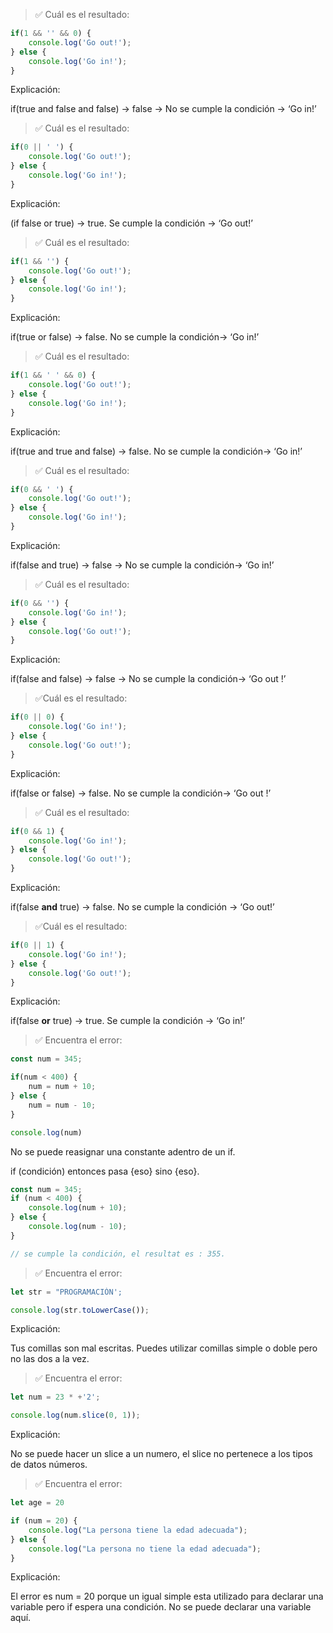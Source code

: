 > ✅ Cuál es el resultado:
> 

```jsx
if(1 && '' && 0) {
	console.log('Go out!');
} else {
	console.log('Go in!');
}
```

Explicación:

if(true and false and false) → false → No se cumple la condición → ‘Go in!’

> ✅ Cuál es el resultado:
> 

```jsx
if(0 || ' ') {
	console.log('Go out!');
} else {
	console.log('Go in!');
}
```

Explicación:

(if false or true) → true. Se cumple la condición → ‘Go out!’

> ✅ Cuál es el resultado:
> 

```jsx
if(1 && '') {
	console.log('Go out!');
} else {
	console.log('Go in!');
}
```

Explicación:

if(true or false) → false. No se cumple la condición→ ‘Go in!’

> ✅ Cuál es el resultado:
> 

```jsx
if(1 && ' ' && 0) {
	console.log('Go out!');
} else {
	console.log('Go in!');
}
```

Explicación:

if(true and true and false) → false. No se cumple la condición→ ‘Go in!’

> ✅ Cuál es el resultado:
> 

```jsx
if(0 && ' ') {
	console.log('Go out!');
} else {
	console.log('Go in!');
}
```

Explicación:

if(false and true) → false → No se cumple la condición→ ‘Go in!’

> ✅ Cuál es el resultado:
> 

```jsx
if(0 && '') {
	console.log('Go in!');
} else {
	console.log('Go out!');
}
```

Explicación:

if(false and false) → false → No se cumple la condición→ ‘Go out !’

> ✅Cuál es el resultado:
> 

```jsx
if(0 || 0) {
	console.log('Go in!');
} else {
	console.log('Go out!');
}
```

Explicación:

if(false or false) → false. No se cumple la condición→ ‘Go out !’

> ✅ Cuál es el resultado:
> 

```jsx
if(0 && 1) {
	console.log('Go in!');
} else {
	console.log('Go out!');
}
```

Explicación:

if(false **and** true) → false. No se cumple la condición → ‘Go out!’ 

> ✅Cuál es el resultado:
> 

```jsx
if(0 || 1) {
	console.log('Go in!');
} else {
	console.log('Go out!');
}
```

Explicación:

if(false **or** true) →  true. Se cumple la condición → ‘Go in!’

> ✅ Encuentra el error:
> 

```jsx
const num = 345;

if(num < 400) {
	num = num + 10;
} else {
	num = num - 10;
}

console.log(num)
```

No se puede reasignar una constante adentro de un if. 

if (condición) entonces pasa {eso} sino {eso}. 

```jsx
const num = 345;
if (num < 400) {
	console.log(num + 10);
} else {
	console.log(num - 10);
}

// se cumple la condición, el resultat es : 355. 
```

> ✅ Encuentra el error:
> 

```jsx
let str = "PROGRAMACIÓN';

console.log(str.toLowerCase());
```

Explicación:

Tus comillas son mal escritas. Puedes utilizar comillas simple o doble pero no las dos a la vez.

> ✅ Encuentra el error:
> 

```jsx
let num = 23 * +'2';

console.log(num.slice(0, 1));
```

Explicación:

No se puede hacer un slice a un numero, el slice no pertenece a los tipos de datos números. 

> ✅ Encuentra el error:
> 

```jsx
let age = 20

if (num = 20) {
	console.log("La persona tiene la edad adecuada");
} else {
	console.log("La persona no tiene la edad adecuada");
}
```

Explicación:

El error es num = 20 porque un igual simple esta utilizado para declarar una variable pero if espera una condición. No se puede declarar una variable aquí.
